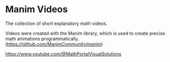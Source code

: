 Manim Videos
=======

The collection of short explanatory math videos.

Videos were created with the Manim library, which is used to create precise math animations programmatically. (https://github.com/ManimCommunity/manim)

https://www.youtube.com/@MathPortalVisualSolutions



